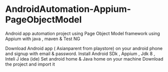 # AndroidAutomation-Appium-PageObjectModel
Android app automation project using Page Object Model framework using Appium with java , maven & Test NG

Download Android app ( Asianparent from playstore) on your android phone and signup with email & password.
Install Android SDk , Appium , Jdk 8 , Inteli J idea (ide)
Set android home & Java home on your machine
Download the project and import it



